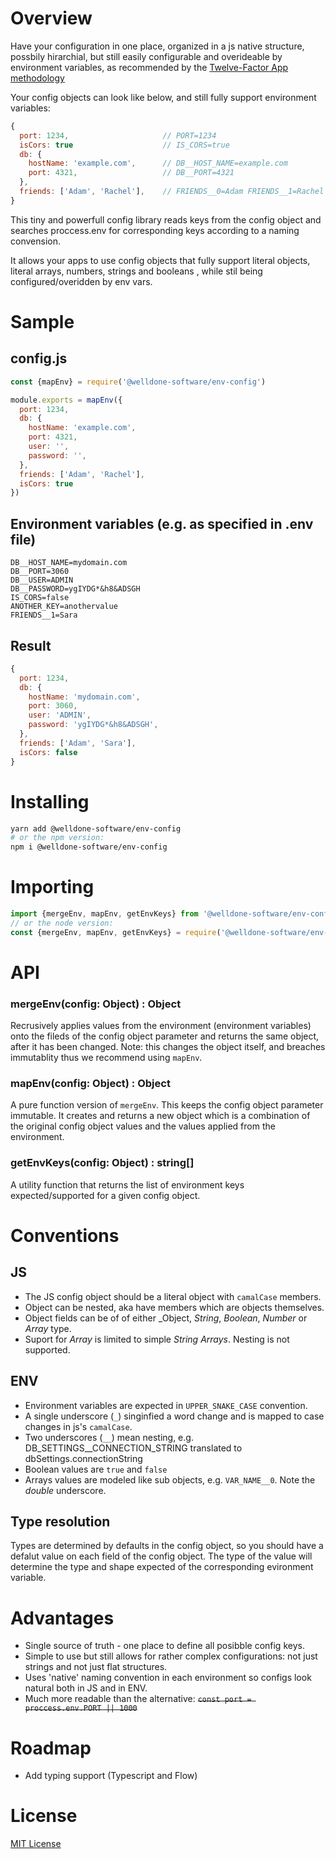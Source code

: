 # Overview
Have your configuration in one place, organized in a js native structure, possbily hirarchial, but still easily configurable and overideable by environment variables, as recommended by the [Twelve-Factor App methodology](https://en.wikipedia.org/wiki/Twelve-Factor_App_methodology)

Your config objects can look like below, and still fully support environment variables:
```js
{
  port: 1234,                     // PORT=1234
  isCors: true                    // IS_CORS=true
  db: {
    hostName: 'example.com',      // DB__HOST_NAME=example.com
    port: 4321,                   // DB__PORT=4321
  },
  friends: ['Adam', 'Rachel'],    // FRIENDS__0=Adam FRIENDS__1=Rachel
}
```

This tiny and powerfull config library reads keys from the config object and searches proccess.env for corresponding keys according to a naming convension.

It allows your apps to use config objects that fully support literal objects, literal arrays, numbers, strings and booleans , while stil being configured/overidden by env vars.

# Sample

## config.js
```js
const {mapEnv} = require('@welldone-software/env-config')

module.exports = mapEnv({
  port: 1234,
  db: {
    hostName: 'example.com',
    port: 4321,
    user: '',
    password: '',
  },
  friends: ['Adam', 'Rachel'],
  isCors: true
})
```

## Environment variables (e.g. as specified in .env file)
```
DB__HOST_NAME=mydomain.com
DB__PORT=3060
DB__USER=ADMIN
DB__PASSWORD=ygIYDG*&h8&ADSGH
IS_CORS=false
ANOTHER_KEY=anothervalue
FRIENDS__1=Sara
```

## Result
```js
{
  port: 1234,
  db: {
    hostName: 'mydomain.com',
    port: 3060,
    user: 'ADMIN',
    password: 'ygIYDG*&h8&ADSGH',
  },
  friends: ['Adam', 'Sara'],
  isCors: false
}
```

# Installing

```bash
yarn add @welldone-software/env-config
# or the npm version:
npm i @welldone-software/env-config
```

# Importing

```js
import {mergeEnv, mapEnv, getEnvKeys} from '@welldone-software/env-config';
// or the node version:
const {mergeEnv, mapEnv, getEnvKeys} = require('@welldone-software/env-config');
```

# API

### mergeEnv(config: Object) : Object
Recrusively applies values from the environment (environment variables) onto the fileds of the config object parameter and returns the same object, after it has been changed. 
Note: this changes the object itself, and breaches immutablity thus we recommend using `mapEnv`.

### mapEnv(config: Object) : Object
A pure function version of `mergeEnv`. This keeps the config object parameter immutable. It creates and returns a new object which is a combination of the original config object values and the values applied from the environment.

### getEnvKeys(config: Object) : string[]
A utility function that returns the list of environment keys expected/supported for a given config object. 

# Conventions

## JS
* The JS config object should be a literal object with `camalCase` members.
* Object can be nested, aka have members which are objects themselves.
* Object fields can be of of either _Object, _String_, _Boolean_, _Number_ or _Array_ type.
* Suport for _Array_ is limited to simple _String Arrays_. Nesting is not supported.

## ENV
* Environment variables are expected in `UPPER_SNAKE_CASE` convention.
* A single underscore (`_`) singinfied a word change and is mapped to case changes in js's `camalCase`.
* Two underscores (`__`) mean nesting, e.g. DB_SETTINGS__CONNECTION_STRING translated to dbSettings.connectionString
* Boolean values are `true` and `false`
* Arrays values are modeled like sub objects, e.g. `VAR_NAME__0`. Note the _double_ underscore.

## Type resolution
Types are determined by defaults in the config object, so you should have a defalut value on each field of the config object. The type of the value will determine the type and shape expected of the corresponding evironment variable.

# Advantages

* Single source of truth - one place to define all posibble config keys.
* Simple to use but still allows for rather complex configurations: not just strings and not just flat structures.
* Uses 'native' naming convention in each environment so configs look natural both in JS and in ENV. 
* Much more readable than the alternative: <s>`const port = proccess.env.PORT || 1000`</s>


# Roadmap
* Add typing support (Typescript and Flow)

# License

[MIT License](LICENSE)
